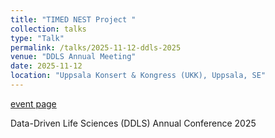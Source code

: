 ```yaml
---
title: "TIMED NEST Project "
collection: talks
type: "Talk"
permalink: /talks/2025-11-12-ddls-2025
venue: "DDLS Annual Meeting"
date: 2025-11-12
location: "Uppsala Konsert & Kongress (UKK), Uppsala, SE"
---
```


[event page](https://www.scilifelab.se/event/ddls-annual-conference-2025/)

Data-Driven Life Sciences (DDLS) Annual Conference 2025

